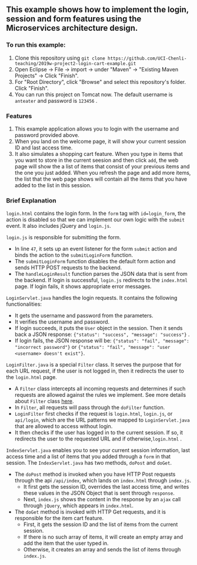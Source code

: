 ## This example shows how to implement the login, session and form features using the Microservices architecture design.

### To run this example:
1. Clone this repository using `git clone https://github.com/UCI-Chenli-teaching/2019w-project2-login-cart-example.git`
2. Open Eclipse -> File -> import -> under "Maven" -> "Existing Maven Projects" -> Click "Finish".
3. For "Root Directory", click "Browse" and select this repository's folder. Click "Finish".
4. You can run this project on Tomcat now. The default username is `anteater` and password is `123456` .

### Features
1. This example application allows you to login with the username and password provided above.
2. When you land on the welcome page, it will show your current session ID and last access time. 
3. It also simulates a shopping cart feature. When you type in items that you want to store in the current seesion and then click `add`, the web page will show the a list of items that consist of your previous items and the one you just added. When you refresh the page and add more items, the list that the web page shows will contain all the items that you have added to the list in this session. 

### Brief Explanation

`login.html` contains the login form. In the `form` tag with `id=login_form`, the action is disabled so that we can implement our own logic with the `submit` event. It also includes jQuery and `login.js`.


`login.js` is responsible for submitting the form. 
  - In line `47`, it sets up an event listener for the form `submit` action and binds the action to the `submitLoginForm` function. 
  - The `submitLoginForm` function disables the default form action and sends HTTP POST requests to the backend.
  - The `handleLoginResult` function parses the JSON data that is sent from the backend. If login is successful, `login.js` redirects to the `index.html` page. If login fails, it shows appropriate error messages.


`LoginServlet.java` handles the login requests. It contains the following functionalities:
  - It gets the username and password from the parameters.
  - It verifies the username and password.
  - If login succeeds, it puts the `User` object in the session. Then it sends back a JSON response: `{"status": "success", "message": "success"}` .
  - If login fails, the JSON response will be: `{"status": "fail", "message": "incorrect password"}` or `{"status": "fail", "message": "user <username> doesn't exist"}`.
   
 
 `LoginFilter.java` is a special `Filter` class. It serves the purpose that for each URL request, if the user is not logged in, then it redirects the user to the `login.html` page. 
   - A `Filter` class intercepts all incoming requests and determines if such requests are allowed against the rules we implement. See more details about `Filter` class [here](http://tutorials.jenkov.com/java-servlets/servlet-filters.html).
   - In `Filter`, all requests will pass through the `doFilter` function.
   - `LoginFilter` first checks if the request is `login.html`, `login.js`, or `api/login`, which are the URL patterns we mapped to `LoginServlet.java` that are allowed to access without login.
   - It then checks if the user has logged in to the current session. If so, it redirects the user to the requested URL and if otherwise,`login.html` .
  
  `IndexServlet.java` enables you to see your current session information, last access time and a list of items that you added through a `form` in that session. The `IndexServlet.java` has two methods, `doPost` and `doGet`.
  * The `doPost` method is invoked when you have HTTP Post requests through the api `/api/index`, which lands on `index.html` through `index.js`.
    * It first gets the session ID, overrides the last access time, and writes these values in the JSON Object that is sent through `response`. 
    * Next, `index.js` shows the content in the response by an `ajax` call through `jQuery`, which appears in `index.html`.
  * The `doGet` method is invoked with HTTP Get requests, and it is responsible for the item cart feature.    
    * First, it gets the session ID and the list of items from the current session.
    * If there is no such array of items, it will create an empty array and add the item that the user typed in.
    * Otherwise, it creates an array and sends the list of items through `index.js`.
